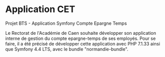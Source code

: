 # Application CET
Projet BTS - Application Symfony Compte Epargne Temps

Le Rectorat de l'Académie de Caen souhaite développer son application interne de gestion du compte epargne-temps de ses employés.
Pour se faire, il a été précisé de développer cette application avec PHP 7.1.33 ainsi que Symfony 4.4 LTS, avec le bundle "normandie-bundle".
